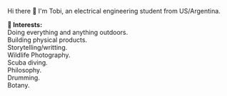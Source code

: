 Hi there 👋
I'm Tobi, an electrical engineering student from US/Argentina. 

**🌱 Interests:**<br />
Doing everything and anything outdoors.<br />
Building physical products.<br />
Storytelling/writting.<br />
Wildlife Photography.<br />
Scuba diving.<br />
Philosophy.<br /> 
Drumming.<br />
Botany.<br />


